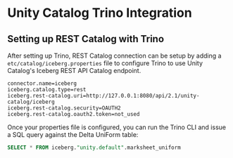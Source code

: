# Unity Catalog Trino Integration

## Setting up REST Catalog with Trino

After setting up Trino, REST Catalog connection can be setup by adding a `etc/catalog/iceberg.properties` file to
configure Trino to use Unity Catalog's Iceberg REST API Catalog endpoint.

```properties
connector.name=iceberg
iceberg.catalog.type=rest
iceberg.rest-catalog.uri=http://127.0.0.1:8080/api/2.1/unity-catalog/iceberg
iceberg.rest-catalog.security=OAUTH2
iceberg.rest-catalog.oauth2.token=not_used
```

Once your properties file is configured, you can run the Trino CLI and issue a SQL query against the Delta UniForm table:

```sql
SELECT * FROM iceberg."unity.default".marksheet_uniform
```
